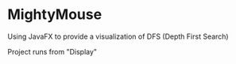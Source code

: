 # MightyMouse
Using JavaFX to provide a visualization of DFS (Depth First Search)
 
Project runs from "Display"
